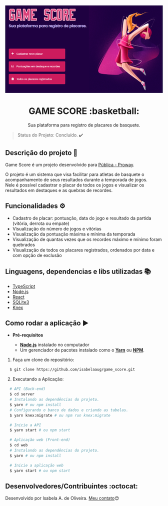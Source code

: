 <h1 align="center">
<br>
  <img src="https://github.com/isabelaaug/game_score/blob/master/assets/tela%201.png" alt="game_score">
<br>
<br>
GAME SCORE :basketball:
</h1>
<p align="center">Sua plataforma para registro de placares de basquete.</p>

> Status do Projeto: Concluído. :heavy_check_mark:  

## Descrição do projeto :page_facing_up:

Game Score é um projeto desenvolvido para [Pública - Proway](http://publica.proway.com.br/).<br>
<p>
O projeto é um sistema que visa facilitar para atletas de basquete o acompanhamento de seus resultados durante a temporada de jogos.<br>
Nele é possível cadastrar o placar de todos os jogos e visualizar os resultados em destaques e as quebras de recordes. 
</p>

## Funcionalidades :gear:

- Cadastro de placar: pontuação, data do jogo e resultado da partida (vitória, derrota ou empate)
- Visualização do número de jogos e vitórias
- Visualização da pontuação máxima e mínima da temporada
- Visualização de quantas vezes que os recordes máximo e mínimo foram quebrados
- Visualização de todos os placares registrados, ordenados por data e com opção de exclusão

## Linguagens, dependencias e libs utilizadas :books:

- [TypeScript](https://www.typescriptlang.org/)
- [Node.js](https://nodejs.org/en/)
- [React](https://reactjs.org/)
- [SQLite3](https://www.sqlite.org/index.html)
- [Knex](http://knexjs.org/)

## Como rodar a aplicação :arrow_forward:

- **Pré-requisitos**

  - **[Node.js](https://nodejs.org/en/)** instalado no computador
  - Um gerenciador de pacotes instalado como o **[Yarn](https://yarnpkg.com/)** ou **[NPM](https://www.npmjs.com/)**.

1. Faça um clone do repositório:

```sh
  $ git clone https://github.com/isabelaaug/game_score.git
```

2. Executando a Aplicação:

```sh
  # API (Back-end)
  $ cd server
  # Instalando as dependências do projeto.
  $ yarn # ou npm install
  # Configurando o banco de dados e criando as tabelas.
  $ yarn knex:migrate # ou npm run knex:migrate
```
```sh
  # Inicie a API
  $ yarn start # ou npm start
```
```sh
  # Aplicação web (Front-end)
  $ cd web
  # Instalando as dependências do projeto.
  $ yarn # ou npm install
```
```sh
  # Inicie a aplicação web
  $ yarn start # ou npm start
```

## Desenvolvedores/Contribuintes :octocat:
Desenvolvido por Isabela A. de Oliveira. [Meu contato](https://www.linkedin.com/in/isabela-augusta-de-oliveira-8a50a8194/):blush: 
